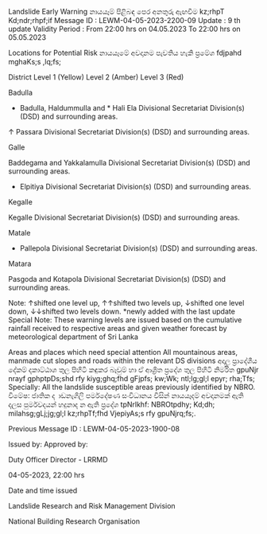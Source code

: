 Landslide Early Warning නායයෑම් පිළිබඳ පෙර අනතුරු ඇඟවීම kz;rhpT Kd;ndr;rhpf;if Message ID : LEWM-04-05-2023-2200-09 Update : 9 th update Validity Period : From 22:00 hrs on 04.05.2023 To 22:00 hrs on 05.05.2023

Locations for Potential Risk නායයෑමේ අවදානම පැවතිය හැකි ප්‍රමේශ fdjpahd mghaKs;s ,lq;fs;

District Level 1 (Yellow) Level 2 (Amber) Level 3 (Red)

Badulla

* Badulla, Haldummulla and * Hali Ela Divisional Secretariat Division(s) (DSD) and surrounding areas.

↑ Passara Divisional Secretariat Division(s) (DSD) and surrounding areas.

Galle

Baddegama and Yakkalamulla Divisional Secretariat Division(s) (DSD) and surrounding areas.

* Elpitiya Divisional Secretariat Division(s) (DSD) and surrounding areas.

Kegalle

Kegalle Divisional Secretariat Division(s) (DSD) and surrounding areas.

Matale

* Pallepola Divisional Secretariat Division(s) (DSD) and surrounding areas.

Matara

Pasgoda and Kotapola Divisional Secretariat Division(s) (DSD) and surrounding areas.

Note: ↑shifted one level up, ↑↑shifted two levels up, ↓shifted one level down, ↓↓shifted two levels down. *newly added with the last update Special Note: These warning levels are issued based on the cumulative rainfall received to respective areas and given weather forecast by meteorological department of Sri Lanka

Areas and places which need special attention All mountainous areas, manmade cut slopes and roads within the relevant DS divisions අදාල ප්‍රාදේශීය දේකම් දකාට්ඨාශ තුල පිහිටි කඳුකර බෑවුම් හා ඒ ආශ්‍රිත ප්‍රදේශ තුල පිහිටි නිර්මිත gpuNjr nrayf gphptpDs;shd rfy kiyg;ghq;fhd gFjpfs; kw;Wk; ntl;lg;gl;l epyr; rha;Tfs; Specially: All the landslide susceptible areas previously identified by NBRO. විමේෂ: ජාතික ද ාඩනැගිලි පර්මදේෂණ සංවිධානය විසින් නායයෑදම් අවදානමක් ඇති දලස පුර්මවදයන් හදුනාද න ඇති ප්‍රදේශ tpNrlkhf: NBROtpdhy; Kd;dh; milahsg;gLj;jg;gl;l kz;rhpTf;fhd VjepiyAs;s rfy gpuNjrq;fs;.

Previous Message ID : LEWM-04-05-2023-1900-08

Issued by: Approved by:

Duty Officer Director - LRRMD

04-05-2023, 22:00 hrs

Date and time issued

Landslide Research and Risk Management Division

National Building Research Organisation